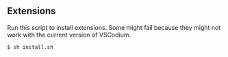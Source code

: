 ## Extensions

Run this script to install extensions. Some might fail because they might not work with the current version of VSCodium.

```bash
$ sh install.sh
```
